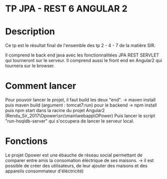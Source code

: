 # TP JPA - REST 6 ANGULAR 2

<h1>Description</h1>
Ce tp est le résultat final de l'ensemble des tp 2 - 4 - 7 de la matière SIR.

Il comprend le back end java avec les fonctionnalitées JPA REST SERVLET qui tourneront sur le serveur.
Il comprend aussi le front end en Angular2 qui tournera sur le browser.

<h1>Comment lancer</h1>
Pour pouvoir lancer le projet, il faut build les deux "end".
    -> maven install puis maven build (argument : tomcat7:run) pour le backend
    -> npm install puis npm start dans la racine du projet Angular2       
                  (Rendu_Sir_2017\Opower\src\main\webapp\OPower)
Puis lancer le script "run-hsqldb-server" qui s'occupera de lancer le serveur local.

<h1>Fonctions</h1>
Le projet Opower est une ébauche de réseau social permettant de comparer entre amis la consomation éléctrique de ses maisons.
  -> il est possible de créer des utilisateurs, de leur ajouter des maisons et des appareils consommateur d'éléctricité)
